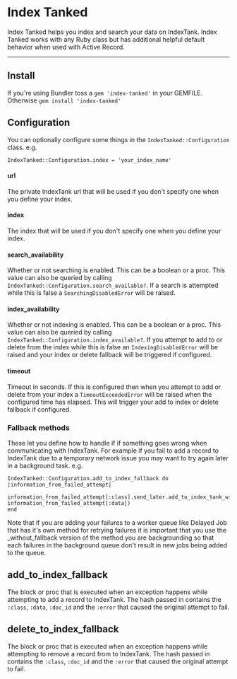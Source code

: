 Index Tanked
============

Index Tanked helps you index and search your data on IndexTank. Index Tanked works with any Ruby class but has additional helpful default behavior when used with Active Record.

***

Install
--------

If you're using Bundler toss a `gem 'index-tanked'` in your GEMFILE. Otherwise `gem install 'index-tanked'`

Configuration
-------------
You can optionally configure some things in the `IndexTanked::Configuration` class. e.g.

    IndexTanked::Configuration.index = 'your_index_name'

#### url
The private IndexTank url that will be used if you don't specify one when you define your index.

#### index
The index that will be used if you don't specify one when you define your index.

#### search_availability
Whether or not searching is enabled. This can be a boolean or a proc. This value can also be queried by calling `IndexTanked::Configuration.search_available?`. If a search is attempted while this is false a `SearchingDisabledError` will be raised.

#### index_availability
Whether or not indexing is enabled. This can be a boolean or a proc. This value can also be queried by calling `IndexTanked::Configuration.index_available?`. If you attempt to add to or delete from the index while this is false an `IndexingDisabledError` will be raised and your index or delete fallback will be triggered if configured.

#### timeout
Timeout in seconds. If this is configured then when you attempt to add or delete from your index a `TimeoutExceededError` will be raised when the configured time has elapsed. This will trigger your add to index or delete fallback if configured.

### Fallback methods
These let you define how to handle if if something goes wrong when communicating with IndexTank. For example if you fail to add a record to IndexTank due to a temporary network issue you may want to try again later in a background task. e.g.

    IndexTanked::Configuration.add_to_index_fallback do |information_from_failed_attempt|
        information_from_failed_attempt[:class].send_later.add_to_index_tank_without_fallback(information_from_failed_attempt[:doc_id], information_from_failed_attempt[:data])
    end

Note that if you are adding your failures to a worker queue like Delayed Job that has it's own method for retrying failures it is important that you use the _without_fallback version of the method you are backgrounding so that each failures in the background queue don't result in new jobs being added to the queue.

## add_to_index_fallback
The block or proc that is executed when an exception happens while attempting to add a record to IndexTank. The hash passed in contains the `:class`, `:data`, `:doc_id` and the `:error` that caused the original attempt to fail.

## delete_to_index_fallback
The block or proc that is executed when an exception happens while attempting to remove a record from to IndexTank. The hash passed in contains the `:class`, `:doc_id` and the `:error` that caused the original attempt to fail.
